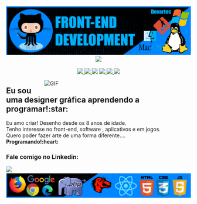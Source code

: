 <p align="center">
  <br>
  <a href="https://devartes-portfolio.vercel.app/"><img src="https://raw.githubusercontent.com/devartes/devartes/main/github%20profile-01.png" alt="devartes"></a>
  <br>
  <a href="#">
    <img src="https://shields.io/badge/programar%20%C3%A9%20uma%20arte!-black?logo=github&style=for-the-badge">
  </a>
  <br>
</p> 
<p align="center">
  <a href="#">
    <img src="https://shields.io/badge/skills-black?logo=github&style=for-the-badge">
  </a>
  <a href="#">
    <img src="https://img.shields.io/badge/Bootstrap-563D7C?style=for-the-badge&logo=bootstrap&logoColor=white">
  </a>
  <a href="#"><img src="https://img.shields.io/badge/HTML5-E34F26?style=for-the-badge&logo=html5&logoColor=white"></a>
  <a href="#">
      <img src="https://img.shields.io/badge/JavaScript-323330?style=for-the-badge&logo=javascript&logoColor=F7DF1E">
  </a>
  <a href="#">
    <img src="https://img.shields.io/badge/CSS3-1572B6?style=for-the-badge&logo=css3&logoColor=white">
  </a>
  <a href="#">
    <img src="https://img.shields.io/badge/jQuery-0769AD?style=for-the-badge&logo=jquery&logoColor=white">
  </a>
</p>

<p><a target="_blank" rel="noopener noreferrer" href="https://devartes-portfolio.vercel.app/?raw=true"><img align="right" alt="GIF" src="https://github.com/devartes/devartes/blob/main/computador%20(2).gif?raw=true" width="400" style="max-width:100%"></a></p>
<h2><a id="eu-sou-uma-designer-gráfica-aprendendo-a-programar" class="anchor" aria-hidden="true" href="#eu-sou-uma-designer-gráfica-aprendendo-a-programar"></a>Eu sou uma designer gráfica aprendendo a programar!:star:</h2>

<p align="left">
        Eu amo criar!
        Desenho desde os 8 anos de idade.
        <br>Tenho interesse no front-end, software , aplicativos e em jogos.
        <br>Quero poder fazer arte de uma forma diferente....
        <br><strong>Programando!:heart:</strong>
 </p>       
<h3><a id="fale-comigo-no-linkedin:" class="anchor" aria-hidden="true" href="#talk-with-me-i-am-kinda-awesome"></a>Fale comigo no Linkedin:</h3>
<a href="https://www.linkedin.com/in/anacdcavalcante">
    <img src="https://img.shields.io/badge/LinkedIn-0077B5?style=for-the-badge&logo=linkedin&logoColor=white">
  </a>
  
<img src="https://raw.githubusercontent.com/devartes/devartes/main/github%20profile-02.png" alt="devartes">
